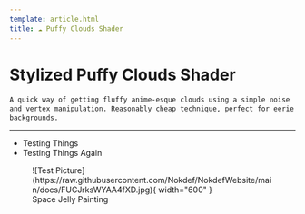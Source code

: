```yaml
---
template: article.html
title: ☁️ Puffy Clouds Shader
---
```


# **Stylized Puffy Clouds Shader**
	A quick way of getting fluffy anime-esque clouds using a simple noise and vertex manipulation. Reasonably cheap technique, perfect for eerie backgrounds.
___

* Testing Things
* Testing Things Again

<figure markdown>
![Test Picture](https://raw.githubusercontent.com/Nokdef/NokdefWebsite/main/docs/FUCJrksWYAA4fXD.jpg){ width="600" }
<figcaption> Space Jelly Painting</figcaption> </figure>